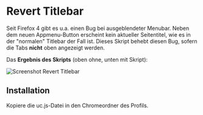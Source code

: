 # Revert Titlebar
Seit Firefox 4 gibt es u.a. einen Bug bei ausgeblendeter Menubar. Neben dem neuen Appmenu-Button erscheint kein aktueller 
Seitentitel, wie es in der "normalen" Titlebar der Fall ist. Dieses Skript behebt diesen Bug, sofern die Tabs **nicht** oben 
angezeigt werden.

Das **Ergebnis des Skripts** (oben ohne, unten mit Skript):

![Screenshot Revert Titlebar](https://github.com/ardiman/userChrome.js/raw/master/reverttitlebar/scr_revtitlebar.png)

## Installation
Kopiere die uc.js-Datei in den Chromeordner des Profils.

